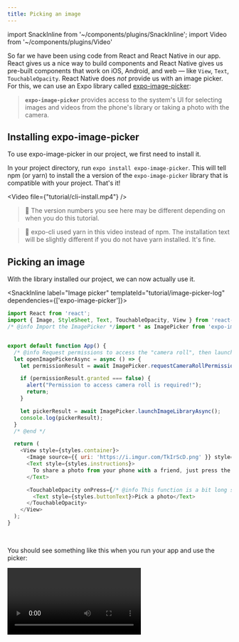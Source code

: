 ```yaml
---
title: Picking an image
---
```


import SnackInline from '~/components/plugins/SnackInline';
import Video from '~/components/plugins/Video'

So far we have been using code from React and React Native in our app. React gives us a nice way to build components and React Native gives us pre-built components that work on iOS, Android, and web &mdash; like `View`, `Text`, `TouchableOpacity`. React Native does *not* provide us with an image picker. For this, we can use an Expo library called [expo-image-picker](../../sdk/imagepicker/):

> **`expo-image-picker`** provides access to the system's UI for selecting images and videos from the phone's library or taking a photo with the camera.

<!-- <details><summary><h4>👉 Do you want to see a quick video preview of expo-image-picker in action? Click here 👈</h4></summary>

<p>

<Video file={"sdk/imagepicker.mp4"} />

</p>
</details> -->


## Installing expo-image-picker

To use expo-image-picker in our project, we first need to install it.

In your project directory, run `expo install expo-image-picker`. This will tell npm (or yarn) to install the a version of the `expo-image-picker` library that is compatible with your project. That's it!

<Video file={"tutorial/cli-install.mp4"} />

> 🔢 The version numbers you see here may be different depending on when you do this tutorial.

> 🧶 expo-cli used yarn in this video instead of npm. The installation text will be slightly different if you do not have yarn installed. It's fine.

## Picking an image

With the library installed our project, we can now actually use it.

<SnackInline label="Image picker" templateId="tutorial/image-picker-log" dependencies={['expo-image-picker']}>

```js
import React from 'react';
import { Image, StyleSheet, Text, TouchableOpacity, View } from 'react-native';
/* @info Import the ImagePicker */import * as ImagePicker from 'expo-image-picker';/* @end */


export default function App() {
  /* @info Request permissions to access the "camera roll", then launch the picker and log the result. */
  let openImagePickerAsync = async () => {
    let permissionResult = await ImagePicker.requestCameraRollPermissionsAsync();

    if (permissionResult.granted === false) {
      alert("Permission to access camera roll is required!");
      return;
    }

    let pickerResult = await ImagePicker.launchImageLibraryAsync();
    console.log(pickerResult);
  }
  /* @end */

  return (
    <View style={styles.container}>
      <Image source={{ uri: 'https://i.imgur.com/TkIrScD.png' }} style={styles.logo} />
      <Text style={styles.instructions}>
        To share a photo from your phone with a friend, just press the button below!
      </Text>

      <TouchableOpacity onPress={/* @info This function is a bit long so we moved it out to a variable */openImagePickerAsync/* @end */} style={styles.button}>
        <Text style={styles.buttonText}>Pick a photo</Text>
      </TouchableOpacity>
    </View>
  );
}
```

</SnackInline>

<br />

You should see something like this when you run your app and use the picker:

<Video file="tutorial/cli-logs.mp4" />

> 💡 You can see the logs in your expo-cli terminal session or in the browser-based developer tools if you prefer it. To see the logs in Snack, press "Logs" in the footer.

## Using the selected image

Now we will take the data that we get from the image picker and use it to show the selected image in the app.

<SnackInline label="Image picker show image" templateId="tutorial/image-picker-show" dependencies={['expo-image-picker']}>

```js
export default function App() {
  /* @info Initialize a variable to hold our selected image data */const [selectedImage, setSelectedImage] = React.useState(null);/* @end */


  let openImagePickerAsync = async () => {
    let permissionResult = await ImagePicker.requestCameraRollPermissionsAsync();

    if (permissionResult.granted === false) {
      alert('Permission to access camera roll is required!');
      return;
    }

    let pickerResult = await ImagePicker.launchImageLibraryAsync();

    /* @info Stop running the function here if the user cancelled the dialog */
    if (pickerResult.cancelled === true) {
      return;
    }/* @end */


    /* @info Store away the picked image uri */setSelectedImage({ localUri: pickerResult.uri });/* @end */

  };

  /* @info Show the selected image if we have one */
  if (selectedImage !== null) {
    return (
      <View style={styles.container}>
        <Image
          source={{ uri: selectedImage.localUri }}
          style={styles.thumbnail}
        />
      </View>
    );
  }/* @end */


  return (
    <View style={styles.container}>
      {/* Our logo, instructions, and picker button are hidden here to keep the example brief */}
    </View>
  );
}

const styles = StyleSheet.create({
  /* Other styles hidden to keep the example brief... */
  /* @info We're giving the selected image a fixed width and height */
  thumbnail: {
    width: 300,
    height: 300,
    resizeMode: "contain"
  }/* @end */

});
```

</SnackInline>

<br />

Your app should now look and behave like this:

<Video file="tutorial/picker-show.mp4" />

> 👀 You might expect that because we gave our image an equal width and height it would be a square, but in the above video it's rectangular. This is because of `resizeMode`, an image style property that lets us control how the image is resized to fit the given dimensions. Try switching it from `contain` to `stretch` or `cover` to see other behaviors.

🥳 We have made great progress! Up next, [let's make it possible to share the image](../../tutorial/sharing/).